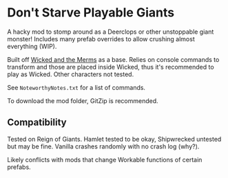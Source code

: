 # Don't Starve Playable Giants

A hacky mod to stomp around as a Deerclops or other unstoppable giant monster! Includes many prefab overrides to allow crushing almost everything (WIP).

Built off [Wicked and the Merms](https://steamcommunity.com/sharedfiles/filedetails/?id=336663941) as a base. Relies on console commands to transform and those are placed inside Wicked, thus it's recommended to play as Wicked. Other characters not tested.

See ``NoteworthyNotes.txt`` for a list of commands.

To download the mod folder, GitZip is recommended.

## Compatibility

Tested on Reign of Giants. Hamlet tested to be okay, Shipwrecked untested but may be fine. Vanilla crashes randomly with no crash log (why?).

Likely conflicts with mods that change Workable functions of certain prefabs.
